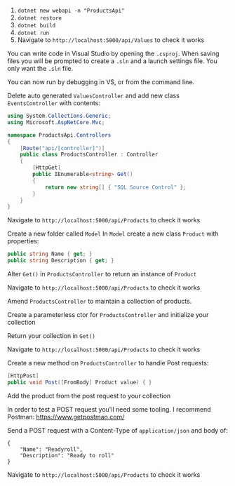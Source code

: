1. `dotnet new webapi -n "ProductsApi"`
1. `dotnet restore`
1. `dotnet build`
1. `dotnet run`
1. Navigate to `http://localhost:5000/api/Values` to check it works

You can write code in Visual Studio by opening the `.csproj`.
When saving files you will be prompted to create a `.sln` and a launch settings file. You only want the `.sln` file.

You can now run by debugging in VS, or from the command line.

Delete auto generated `ValuesController` and add new class `EventsController` with contents:

``` C#
using System.Collections.Generic;
using Microsoft.AspNetCore.Mvc;

namespace ProductsApi.Controllers
{
    [Route("api/[controller]")]
    public class ProductsController : Controller
    {
        [HttpGet]
        public IEnumerable<string> Get()
        {
            return new string[] { "SQL Source Control" };
        }
    }
}
```

Navigate to `http://localhost:5000/api/Products` to check it works

Create a new folder called `Model`
In `Model` create a new class `Product` with properties:

```C#
public string Name { get; }
public string Description { get; }
```

Alter `Get()` in `ProductsController` to return an instance of `Product`

Navigate to `http://localhost:5000/api/Products` to check it works

Amend `ProductsController` to maintain a collection of products.

Create a parameterless ctor for `ProductsController` and initialize your collection

Return your collection in `Get()`

Navigate to `http://localhost:5000/api/Products` to check it works

Create a new method on `ProductsController` to handle Post requests:

```C#
[HttpPost]
public void Post([FromBody] Product value) { }
```

Add the product from the post request to your collection

In order to test a POST request you'll need some tooling. I recommend Postman: https://www.getpostman.com/

Send a POST request with a Content-Type of `application/json` and body of:

```
{
	"Name": "Readyroll",
	"Description": "Ready to roll"
}
```

Navigate to `http://localhost:5000/api/Products` to check it works